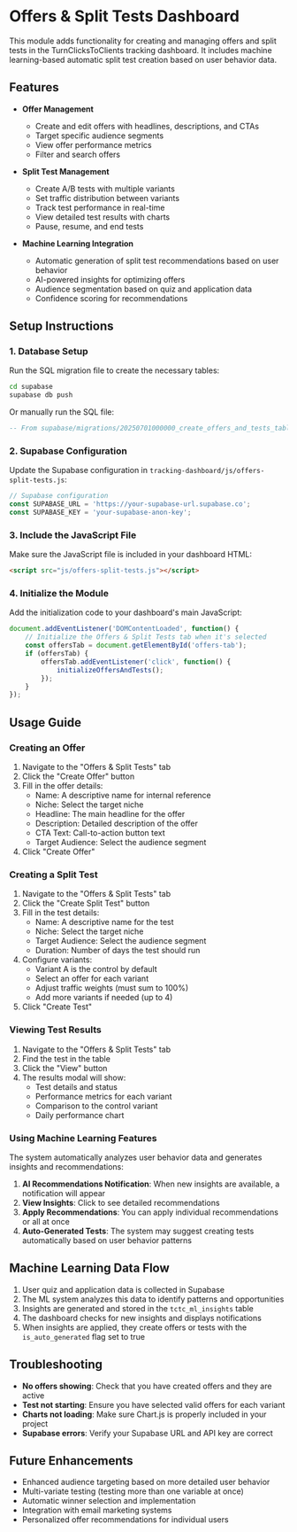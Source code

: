 # Offers & Split Tests Dashboard

This module adds functionality for creating and managing offers and split tests in the TurnClicksToClients tracking dashboard. It includes machine learning-based automatic split test creation based on user behavior data.

## Features

- **Offer Management**
  - Create and edit offers with headlines, descriptions, and CTAs
  - Target specific audience segments
  - View offer performance metrics
  - Filter and search offers

- **Split Test Management**
  - Create A/B tests with multiple variants
  - Set traffic distribution between variants
  - Track test performance in real-time
  - View detailed test results with charts
  - Pause, resume, and end tests

- **Machine Learning Integration**
  - Automatic generation of split test recommendations based on user behavior
  - AI-powered insights for optimizing offers
  - Audience segmentation based on quiz and application data
  - Confidence scoring for recommendations

## Setup Instructions

### 1. Database Setup

Run the SQL migration file to create the necessary tables:

```bash
cd supabase
supabase db push
```

Or manually run the SQL file:

```sql
-- From supabase/migrations/20250701000000_create_offers_and_tests_tables.sql
```

### 2. Supabase Configuration

Update the Supabase configuration in `tracking-dashboard/js/offers-split-tests.js`:

```javascript
// Supabase configuration
const SUPABASE_URL = 'https://your-supabase-url.supabase.co';
const SUPABASE_KEY = 'your-supabase-anon-key';
```

### 3. Include the JavaScript File

Make sure the JavaScript file is included in your dashboard HTML:

```html
<script src="js/offers-split-tests.js"></script>
```

### 4. Initialize the Module

Add the initialization code to your dashboard's main JavaScript:

```javascript
document.addEventListener('DOMContentLoaded', function() {
    // Initialize the Offers & Split Tests tab when it's selected
    const offersTab = document.getElementById('offers-tab');
    if (offersTab) {
        offersTab.addEventListener('click', function() {
            initializeOffersAndTests();
        });
    }
});
```

## Usage Guide

### Creating an Offer

1. Navigate to the "Offers & Split Tests" tab
2. Click the "Create Offer" button
3. Fill in the offer details:
   - Name: A descriptive name for internal reference
   - Niche: Select the target niche
   - Headline: The main headline for the offer
   - Description: Detailed description of the offer
   - CTA Text: Call-to-action button text
   - Target Audience: Select the audience segment
4. Click "Create Offer"

### Creating a Split Test

1. Navigate to the "Offers & Split Tests" tab
2. Click the "Create Split Test" button
3. Fill in the test details:
   - Name: A descriptive name for the test
   - Niche: Select the target niche
   - Target Audience: Select the audience segment
   - Duration: Number of days the test should run
4. Configure variants:
   - Variant A is the control by default
   - Select an offer for each variant
   - Adjust traffic weights (must sum to 100%)
   - Add more variants if needed (up to 4)
5. Click "Create Test"

### Viewing Test Results

1. Navigate to the "Offers & Split Tests" tab
2. Find the test in the table
3. Click the "View" button
4. The results modal will show:
   - Test details and status
   - Performance metrics for each variant
   - Comparison to the control variant
   - Daily performance chart

### Using Machine Learning Features

The system automatically analyzes user behavior data and generates insights and recommendations:

1. **AI Recommendations Notification**: When new insights are available, a notification will appear
2. **View Insights**: Click to see detailed recommendations
3. **Apply Recommendations**: You can apply individual recommendations or all at once
4. **Auto-Generated Tests**: The system may suggest creating tests automatically based on user behavior patterns

## Machine Learning Data Flow

1. User quiz and application data is collected in Supabase
2. The ML system analyzes this data to identify patterns and opportunities
3. Insights are generated and stored in the `tctc_ml_insights` table
4. The dashboard checks for new insights and displays notifications
5. When insights are applied, they create offers or tests with the `is_auto_generated` flag set to true

## Troubleshooting

- **No offers showing**: Check that you have created offers and they are active
- **Test not starting**: Ensure you have selected valid offers for each variant
- **Charts not loading**: Make sure Chart.js is properly included in your project
- **Supabase errors**: Verify your Supabase URL and API key are correct

## Future Enhancements

- Enhanced audience targeting based on more detailed user behavior
- Multi-variate testing (testing more than one variable at once)
- Automatic winner selection and implementation
- Integration with email marketing systems
- Personalized offer recommendations for individual users
